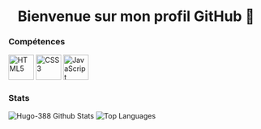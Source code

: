 <body>
<h1 align="center">Bienvenue sur mon profil GitHub 👋</h1>


### Compétences

<a href="https://developer.mozilla.org/fr/docs/Glossary/HTML5" target="_blank"><img src="https://cdn-icons-png.flaticon.com/512/732/732212.png" alt="HTML5" width="50" height="50"></a>
<a href="https://developer.mozilla.org/fr/docs/Web/CSS" target="_blank"><img src="https://raw.githubusercontent.com/danielcranney/readme-generator/main/public/icons/skills/css3-colored.svg" alt="CSS3" width="50" height="50"></a>
<a href="https://developer.mozilla.org/fr/docs/Web/JavaScript" target="_blank"><img src="https://upload.wikimedia.org/wikipedia/commons/thumb/9/99/Unofficial_JavaScript_logo_2.svg/1200px-Unofficial_JavaScript_logo_2.svg.png" alt="JavaScript" width="50" height="50"></a>

### Stats

<img src="https://github-readme-stats.vercel.app/api?username=Hugo-388&show_icons=true&theme=github_dark" alt="Hugo-388 Github Stats">


<img src="https://github-readme-stats.vercel.app/api/top-langs/?username=Hugo-388&langs_count=10&title_color=0891b2&text_color=ffffff&icon_color=0891b2&bg_color=1c1917&hide_border=true&locale=en&custom_title=Top%20%Languages" alt="Top Languages" >



</body>
